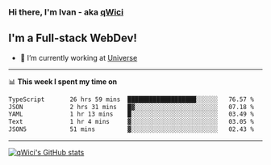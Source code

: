 ### Hi there, I'm Ivan - aka [qWici][website]

## I'm a Full-stack WebDev!
- 🔭 I’m currently working at [Universe][universe]

---

📊 **This week I spent my time on**
<!--START_SECTION:waka-->

```txt
TypeScript       26 hrs 59 mins  ███████████████████░░░░░░   76.57 %
JSON             2 hrs 31 mins   █▓░░░░░░░░░░░░░░░░░░░░░░░   07.18 %
YAML             1 hr 13 mins    █░░░░░░░░░░░░░░░░░░░░░░░░   03.49 %
Text             1 hr 4 mins     ▓░░░░░░░░░░░░░░░░░░░░░░░░   03.05 %
JSON5            51 mins         ▓░░░░░░░░░░░░░░░░░░░░░░░░   02.43 %
```

<!--END_SECTION:waka-->

---

[![qWici's GitHub stats](https://github-readme-stats.vercel.app/api?username=qWici)](https://github.com/qWici/github-readme-stats)

[website]: https://devkucher.com
[twitter]: https://twitter.com/KucherDev
[linkedin]: https://www.linkedin.com/in/ivankucher
[universe]: https://universeapps.limited
